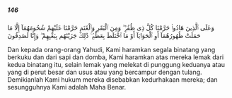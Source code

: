 ##### 146

<span class="ayah">وَعَلَى ٱلَّذِينَ هَادُوا۟ حَرَّمْنَا كُلَّ ذِى ظُفُرٍۢ ۖ وَمِنَ ٱلْبَقَرِ وَٱلْغَنَمِ حَرَّمْنَا عَلَيْهِمْ شُحُومَهُمَآ إِلَّا مَا حَمَلَتْ ظُهُورُهُمَآ أَوِ ٱلْحَوَايَآ أَوْ مَا ٱخْتَلَطَ بِعَظْمٍۢ ۚ ذَٰلِكَ جَزَيْنَٰهُم بِبَغْيِهِمْ ۖ وَإِنَّا لَصَٰدِقُونَ</span>

<span class="ayah_translation">Dan kepada orang-orang Yahudi, Kami haramkan segala binatang yang berkuku dan dari sapi dan domba, Kami haramkan atas mereka lemak dari kedua binatang itu, selain lemak yang melekat di punggung keduanya atau yang di perut besar dan usus atau yang bercampur dengan tulang. Demikianlah Kami hukum mereka disebabkan kedurhakaan mereka; dan sesungguhnya Kami adalah Maha Benar.</span>

